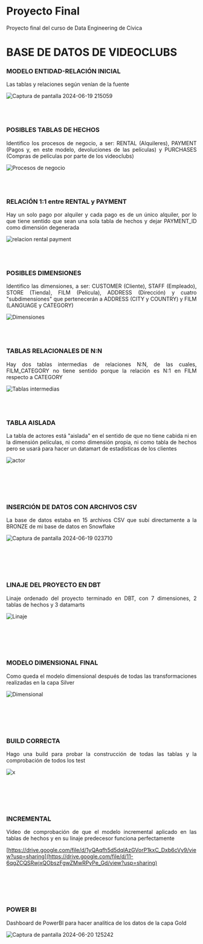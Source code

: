 # Proyecto Final
Proyecto final del curso de Data Engineering de Cívica

<h1>BASE DE DATOS DE VIDEOCLUBS</h1>

<h3>MODELO ENTIDAD-RELACIÓN INICIAL</h3>

<p style="text-align: justify;">Las tablas y relaciones según venían de la fuente</p>

![Captura de pantalla 2024-06-19 215059](https://github.com/JaviCivica20/Proyecto-Final/assets/170645442/b6254e72-5f2b-4e54-8a41-5a131376e1fe)

<br><br>

<h3>POSIBLES TABLAS DE HECHOS</h3>

<p style="text-align: justify;">Identifico los procesos de negocio, a ser: RENTAL (Alquileres), PAYMENT (Pagos y, en este modelo, devoluciones de las películas) y PURCHASES (Compras de películas por parte de los videoclubs)</p>

![Procesos de negocio](https://github.com/JaviCivica20/Proyecto-Final/assets/170645442/5922ac32-9828-464c-bbd9-22811168c508)

<br><br>

<h3>RELACIÓN 1:1 entre RENTAL y PAYMENT</h3>

<p style="text-align: justify;">Hay un solo pago por alquiler y cada pago es de un único alquiler, por lo que tiene sentido que sean una sola tabla de hechos y dejar PAYMENT_ID como dimensión degenerada</p>

![relacion rental payment](https://github.com/JaviCivica20/Proyecto-Final/assets/170645442/6ebc4f12-a795-4dbe-b6a6-5823c8139062)

<br><br>

<h3>POSIBLES DIMENSIONES</h3>

<p style="text-align: justify;">Identifico las dimensiones, a ser: CUSTOMER (Cliente), STAFF (Empleado), STORE (Tienda), FILM (Película), ADDRESS (Dirección) y cuatro "subdimensiones" que pertenecerán a ADDRESS (CITY y COUNTRY) y FILM (LANGUAGE y CATEGORY)</p>

![Dimensiones](https://github.com/JaviCivica20/Proyecto-Final/assets/170645442/85c7ca15-0052-42d8-b2d5-c3b536383836)

<br><br>

<h3>TABLAS RELACIONALES DE N:N</h3>

<p style="text-align: justify;">Hay dos tablas intermedias de relaciones N:N, de las cuales, FILM_CATEGORY no tiene sentido porque la relación es N:1 en FILM respecto a CATEGORY</p>

![Tablas intermedias](https://github.com/JaviCivica20/Proyecto-Final/assets/170645442/fbb7d8d9-7730-4158-b4e9-c4fd8664b34c)

<br><br>

<h3>TABLA AISLADA</h3>

<p style="text-align: justify;">La tabla de actores está "aislada" en el sentido de que no tiene cabida ni en la dimensión películas, ni como dimensión propia, ni como tabla de hechos pero se usará para hacer un datamart de estadísticas de los clientes</p>

![actor](https://github.com/JaviCivica20/Proyecto-Final/assets/170645442/88802822-aa55-47ec-b591-fb22d3c03b59)

<br><br>
<br><br>

<h3>INSERCIÓN DE DATOS CON ARCHIVOS CSV</h3>

<p style="text-align: justify;">La base de datos estaba en 15 archivos CSV que subí directamente a la BRONZE de mi base de datos en Snowflake</p>

![Captura de pantalla 2024-06-19 023710](https://github.com/JaviCivica20/Proyecto-Final/assets/170645442/d3176289-1af1-4184-87f8-c116e6f9c382)

<br><br>
<br><br>

<h3>LINAJE DEL PROYECTO EN DBT</h3>

<p style="text-align: justify;">Linaje ordenado del proyecto terminado en DBT, con 7 dimensiones, 2 tablas de hechos y 3 datamarts</p>

![Linaje](https://github.com/JaviCivica20/Proyecto-Final/assets/170645442/226c3886-8a08-4a4e-afaf-35bfb6ee0bd4)

<br><br>
<br><br>

<h3>MODELO DIMENSIONAL FINAL</h3>

<p style="text-align: justify;">Como queda el modelo dimensional después de todas las transformaciones realizadas en la capa Silver</p>

![Dimensional](https://github.com/JaviCivica20/Proyecto-Final/assets/170645442/352676f9-d2e4-443b-82c3-caf3f18d2692)

<br><br>
<br><br>

<h3>BUILD CORRECTA</h3>

<p style="text-align: justify;">Hago una build para probar la construcción de todas las tablas y la comprobación de todos los test</p>

![x](https://github.com/JaviCivica20/Proyecto-Final/assets/170645442/2842c0e9-4444-4349-a0c6-0357db5fa6c0)

<br><br>
<br><br>

<h3>INCREMENTAL</h3>

<p style="text-align: justify;">Video de comprobación de que el modelo incremental aplicado en las tablas de hechos y en su linaje predecesor funciona perfectamente</p>

[https://drive.google.com/file/d/1yQAqfh5d5dqlAzGVorP1kxC_Dxb6cVy9/view?usp=sharing](https://drive.google.com/file/d/11-6qgZCQSRwjxQObszFgwZMwRPyPe_Gd/view?usp=sharing)

<br><br>
<br><br>

<h3>POWER BI</h3>

Dashboard de PowerBI para hacer analítica de los datos de la capa Gold 

![Captura de pantalla 2024-06-20 125242](https://github.com/JaviCivica20/Proyecto-Final/assets/170645442/1d05c9d4-6672-42e0-a9c6-4b03a9748da1)

